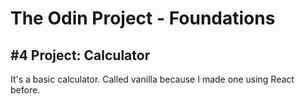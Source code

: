 # The Odin Project - Foundations
## #4 Project: Calculator

It's a basic calculator. Called vanilla because I made one using React before.
